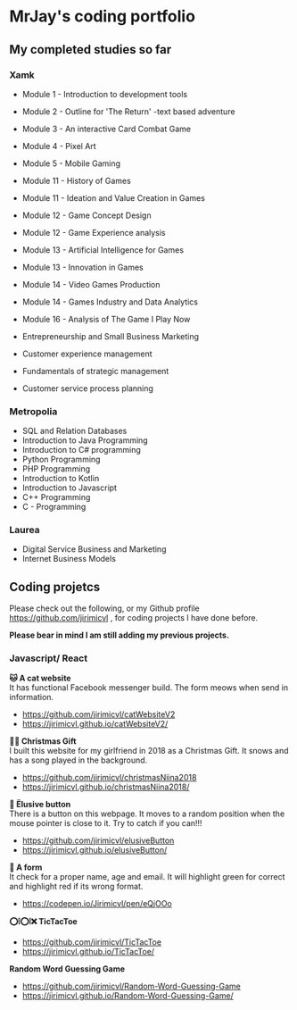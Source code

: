 # MrJay's coding portfolio

## My completed studies so far

### Xamk
- Module 1 - Introduction to development tools
- Module 2 - Outline for 'The Return' -text based adventure
- Module 3 - An interactive Card Combat Game
- Module 4 - Pixel Art
- Module 5 - Mobile Gaming
- Module 11 - History of Games 
- Module 11 - Ideation and Value Creation in Games
- Module 12 - Game Concept Design
- Module 12 - Game Experience analysis
- Module 13 - Artificial Intelligence for Games
- Module 13 - Innovation in Games
- Module 14 - Video Games Production
- Module 14 - Games Industry and Data Analytics
- Module 16 - Analysis of The Game I Play Now

- Entrepreneurship and Small Business Marketing
- Customer experience management
- Fundamentals of strategic management
- Customer service process planning

### Metropolia
- SQL and Relation Databases
- Introduction to Java Programming
- Introduction to C# programming
- Python Programming
- PHP Programming
- Introduction to Kotlin
- Introduction to Javascript
- C++ Programming
- C - Programming

### Laurea
- Digital Service Business and Marketing
- Internet Business Models

## Coding projetcs
Please check out the following, or my Github profile https://github.com/jirimicvl , for coding projects I have done before.

**Please bear in mind I am still adding my previous projects.**


### Javascript/ React

**🐱 A cat website**<br/>
It has functional Facebook messenger build. The form meows when send in information.
- https://github.com/jirimicvl/catWebsiteV2
- https://jirimicvl.github.io/catWebsiteV2/

**🎄🎁 Christmas Gift**<br/>
I built this website for my girlfriend in 2018 as a Christmas Gift. It snows and has a song played in the background.
- https://github.com/jirimicvl/christmasNiina2018
- https://jirimicvl.github.io/christmasNiina2018/ 

**🔘 Ëlusive button**<br/>
There is a button on this webpage. It moves to a random position when the mouse pointer is close to it. Try to catch if you can!!!
- https://github.com/jirimicvl/elusiveButton 
- https://jirimicvl.github.io/elusiveButton/

**📄 A form**<br/>
It check for a proper name, age and email. It will highlight green for correct and highlight red if its wrong format.
- https://codepen.io/Jirimicvl/pen/eQjOOo

**⭕❕⭕❕❌ TicTacToe**<br/>
- https://github.com/jirimicvl/TicTacToe
- https://jirimicvl.github.io/TicTacToe/

**Random Word Guessing Game**<br/>
- https://github.com/jirimicvl/Random-Word-Guessing-Game
- https://jirimicvl.github.io/Random-Word-Guessing-Game/

